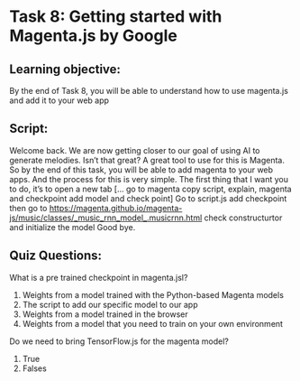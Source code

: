 # Task 8: Getting started with Magenta.js by Google 

## Learning objective: 
By the end of Task 8, you will be able to understand how to use magenta.js and add it to your web app

## Script: 
Welcome back. We are now getting closer to our goal of using AI to generate melodies. Isn’t that great? A great tool to use for this is Magenta. So by the end of this task,  you will be able to add magenta to your web apps. 
And the process for this is very simple. The first thing that I want you to do, it’s to open a new tab [... go to magenta copy script, explain, magenta and checkpoint add model and check point]
Go to script.js add checkpoint then go to https://magenta.github.io/magenta-js/music/classes/_music_rnn_model_.musicrnn.html check constructurtor and initialize the model
Good bye.

## Quiz Questions:

What is a pre trained checkpoint in magenta.jsl?
1. Weights from a model trained with the Python-based Magenta models
2. The script to add our specific model to our app
3. Weights from a model trained in the browser
4. Weights from a model that you need to train on your own environment

Do we need to bring TensorFlow.js for the magenta model?
1. True
2. Falses
